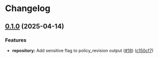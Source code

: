 # Changelog


## [0.1.0](https://github.com/Excoriate/terraform-aws-codeartifact/compare/v0.0.4...v0.1.0) (2025-04-14)


### Features

* **repository:** Add sensitive flag to policy_revision output ([#18](https://github.com/Excoriate/terraform-aws-codeartifact/issues/18)) ([c150cf7](https://github.com/Excoriate/terraform-aws-codeartifact/commit/c150cf75ed7eea0d40f0ac5d19bf74757ab0f7a8))

